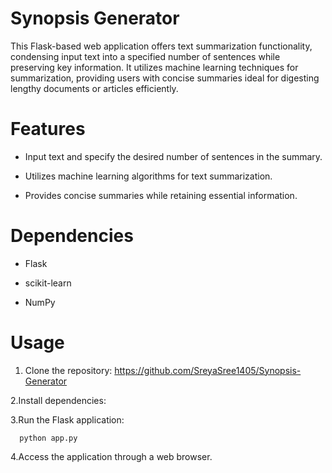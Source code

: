 # Synopsis Generator
This Flask-based web application offers text summarization functionality, condensing input text into a specified number of sentences while preserving key information. It utilizes machine learning techniques for summarization, providing users with concise summaries ideal for digesting lengthy documents or articles efficiently.

# Features
- Input text and specify the desired number of sentences in the summary.

- Utilizes machine learning algorithms for text summarization.

- Provides concise summaries while retaining essential information.

# Dependencies
- Flask
  
- scikit-learn
  
- NumPy

# Usage
1. Clone the repository:
             https://github.com/SreyaSree1405/Synopsis-Generator
   
2.Install dependencies:

3.Run the Flask application:

      python app.py

4.Access the application through a web browser.




